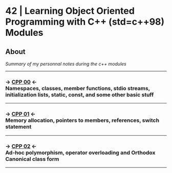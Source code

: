 # 42 | Learning Object Oriented Programming with C++ (std=c++98) Modules


## About
*Summary of my personnal notes during the c++ modules*

---

<h3>-> <a target="_blank" href="https://github.com/yavuzsonmez/CPP-Modules/tree/main/CPP_00">CPP 00</a> <-<br />Namespaces, classes, member functions, stdio streams, initialization lists, static, const, and some other basic stuff </h3>

---

<h3>-> <a target="_blank" href="https://github.com/yavuzsonmez/CPP-Modules/tree/main/CPP_01">CPP 01</a> <-<br />Memory allocation, pointers to members, references, switch statement</h3>

---

<h3>-> <a target="_blank" href="https://github.com/yavuzsonmez/CPP-Modules/tree/main/CPP_02">CPP 02</a> <-<br />Ad-hoc polymorphism, operator overloading and Orthodox Canonical class form</h3>

---